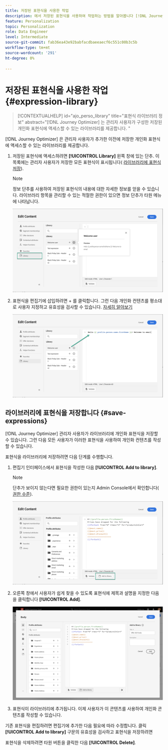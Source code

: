 ```yaml
---
title: 저장된 표현식을 사용한 작업
description: 에서 저장된 표현식을 사용하여 작업하는 방법을 알아봅니다 [!DNL Journey Optimizer] 라이브러리.
feature: Personalization
topic: Personalization
role: Data Engineer
level: Intermediate
source-git-commit: fab36ea43e92babfacdbaeeaecf6c551c00b3c5b
workflow-type: tm+mt
source-wordcount: '291'
ht-degree: 0%

---
```


# 저장된 표현식을 사용한 작업 {#expression-library}

>[!CONTEXTUALHELP]
>id="ajo_perso_library"
>title="표현식 라이브러리 정보"
>abstract="[!DNL Journey Optimizer] 는 관리자 사용자가 구성한 저장된 개인화 표현식에 액세스할 수 있는 라이브러리를 제공합니다. "

[!DNL Journey Optimizer] 은 관리자 사용자가 추가한 이전에 저장한 개인화 표현식에 액세스할 수 있는 라이브러리를 제공합니다.

1. 저장된 표현식에 액세스하려면 **[!UICONTROL Library]** 왼쪽 창에 있는 단추. 이 목록에는 관리자 사용자가 저장한 모든 표현식이 표시됩니다( [라이브러리에 표현식 저장](#save-expressions)).

   >[!NOTE]
   >
   >정보 단추를 사용하여 저장된 표현식의 내용에 대한 자세한 정보를 얻을 수 있습니다. 라이브러리 항목을 관리할 수 있는 적절한 권한이 있으면 정보 단추가 타원 메뉴에 나타납니다.

   ![](assets/library-list.png)

1. 표현식을 편집기에 삽입하려면 + 를 클릭합니다. 그런 다음 개인화 컨텐츠를 평소대로 사용자 지정하고 유효성을 검사할 수 있습니다. [자세히 알아보기](../personalization/personalization-build-expressions.md)

   ![](assets/library-add.png)

## 라이브러리에 표현식을 저장합니다 {#save-expressions}

[!DNL Journey Optimizer] 관리자 사용자가 라이브러리에 개인화 표현식을 저장할 수 있습니다. 그런 다음 모든 사용자가 이러한 표현식을 사용하여 개인화 컨텐츠를 작성할 수 있습니다.

표현식을 라이브러리에 저장하려면 다음 단계를 수행합니다.

1. 편집기 인터페이스에서 표현식을 작성한 다음 **[!UICONTROL Add to library]**.

   >[!NOTE]
   >
   >단추가 보이지 않는다면 필요한 권한이 있는지 Admin Console에서 확인합니다( [권한 수준](../administration/high-low-permissions.md)).

   ![](assets/library-save.png)

1. 오른쪽 창에서 사용자가 쉽게 찾을 수 있도록 표현식에 제목과 설명을 지정한 다음 을 클릭합니다 **[!UICONTROL Add]**.

   ![](assets/add-expression.png)

1. 표현식이 라이브러리에 추가됩니다. 이제 사용자가 이 콘텐츠를 사용하여 개인화 콘텐츠를 작성할 수 있습니다.

기존 표현식을 편집하려면 편집기에 추가한 다음 필요에 따라 수정합니다. 클릭 **[!UICONTROL Add to library]** 구문의 유효성을 검사하고 표현식을 저장하려면

표현식을 삭제하려면 타원 버튼을 클릭한 다음 **[!UICONTROL Delete]**.
